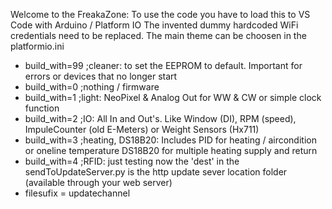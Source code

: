 Welcome to the FreakaZone:
To use the code you have to load this to VS Code with Arduino / Platform IO
The invented dummy hardcoded WiFi credentials need to be replaced.
The main theme can be choosen in the platformio.ini
 - build_with=99 ;cleaner: to set the EEPROM to default. Important for errors or devices that no longer start
 - build_with=0 ;nothing / firmware
 - build_with=1 ;light: NeoPixel & Analog Out for WW & CW or simple clock function
 - build_with=2 ;IO: All In and Out's. Like Window (DI), RPM (speed),  ImpuleCounter (old E-Meters) or Weight Sensors (Hx711)
 - build_with=3 ;heating, DS18B20: Includes PID for heating / aircondition or oneline temperature DS18B20 for multiple heating supply and return
 - build_with=4 ;RFID: just testing now
the 'dest' in the sendToUpdateServer.py is the http update sever location folder (available through your web server)
 - filesufix = updatechannel
